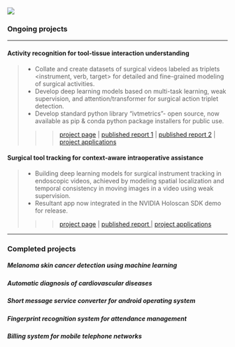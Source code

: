 # [![](https://img.shields.io/badge/CID-PROJECTS-blue?style=for-the-badge)](https://hamzamohdzubair.github.io/redant/)

### Ongoing projects

-----

#### Activity recognition for tool-tissue interaction understanding

> - Collate and create datasets of surgical videos labeled as triplets <instrument, verb, target> for detailed and fine-grained modeling of surgical activities.
> - Develop deep learning models based on multi-task learning, weak supervision, and attention/transformer for surgical action triplet detection.
> - Develop standard python library “ivtmetrics”- open source, now available as pip & conda python package installers for public use.
>>> <a href="#">project page</a> | <a href="#">published report 1</a> | <a href="#">published report 2</a> | <a href="#">project applications</a>


#### Surgical tool tracking for context-aware intraoperative assistance

> - Building deep learning models for surgical instrument tracking in endoscopic videos, achieved by modeling spatial localization and temporal consistency in moving images in a video using weak supervision.
> - Resultant app now integrated in the NVIDIA Holoscan SDK demo for release.
>>> <a href="#">project page</a> | <a href="#">published report </a> | <a href="#">project applications</a>

-------

### Completed projects


##### Melanoma skin cancer detection using machine learning


##### Automatic diagnosis of cardiovascular diseases


##### Short message service converter for android operating system


##### Fingerprint recognition system for attendance management


##### Billing system for mobile telephone networks


